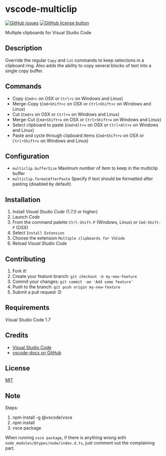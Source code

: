 # vscode-multiclip

[![GitHub issues](https://img.shields.io/github/issues/stef-levesque/vscode-multiclip.svg)](https://github.com/stef-levesque/vscode-multiclip/issues)
[![GitHub license button](https://img.shields.io/github/license/stef-levesque/vscode-multiclip.svg)](https://github.com/stef-levesque/vscode-multiclip/blob/master/LICENSE.md)

Multiple clipboards for Visual Studio Code

## Description

Override the regular `Copy` and `Cut` commands to keep selections in a clipboard ring. Also adds the
ability to copy several blocks of text into a single copy buffer.

## Commands

* Copy (`Cmd+c` on OSX or `Ctrl+c` on Windows and Linux)
* Merge-Copy (`Cmd+Shift+c` on OSX or `Ctrl+Shift+c` on Windows and Linux)
* Cut (`Cmd+x` on OSX or `Ctrl+x` on Windows and Linux)
* Merge-Cut (`Cmd+Shift+x` on OSX or `Ctrl+Shift+x` on Windows and Linux)
* Select clipboard to paste  (`Cmd+Alt+v` on OSX or `Ctrl+Alt+v` on Windows and Linux)
* Paste and cycle through clipboard items (`Cmd+Shift+v` on OSX or `Ctrl+Shift+v` on Windows and Linux)

## Configuration

* `multiclip.bufferSize` Maximum number of item to keep in the multiclip buffer
* `multiclip.formatAfterPaste` Specify if text should be formatted after pasting (disabled by default)

## Installation

1. Install *Visual Studio Code* (1.7.0 or higher)
2. Launch *Code*
3. From the command palette `Ctrl-Shift-P` (Windows, Linux) or `Cmd-Shift-P` (OSX)
4. Select `Install Extension`
5. Choose the extension `Multiple clipboards for VSCode`
6. Reload *Visual Studio Code*

## Contributing

1. Fork it!
2. Create your feature branch: `git checkout -b my-new-feature`
3. Commit your changes: `git commit -am 'Add some feature'`
4. Push to the branch: `git push origin my-new-feature`
5. Submit a pull request :D

## Requirements

Visual Studio Code 1.7

## Credits

* [Visual Studio Code](https://code.visualstudio.com/)
* [vscode-docs on GitHub](https://github.com/Microsoft/vscode-docs)

## License

[MIT](LICENSE.md)

## Note
Steps:
1. npm install -g @vscode/vsce
2. npm install
3. vsce package

When running `vsce package`, if there is anything wrong with `node_modules/@types/node/index.d.ts`, just comment out the complaining part.
